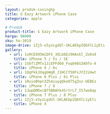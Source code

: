 ```yaml
---
layout: produk-casinghp
title: G Eazy Artwork iPhone Case
categories: apple

# Produk
product-title: G Eazy Artwork iPhone Case
harga: 90000
sku: hn-3019
image-drive: 1Zj5-x5yzLgdUl-SKLAEbpZQ6XlL1yEti
gallery:
  - url: 1xRCEO95WiDFX_3OLb6Ez9HAskl_Zo8s0
    title: iPhone 5 / 5s / SE
  - url: 1S6flZMTx1JiEPFd60_Foq046G3AOfo-4
    title: iPhone 6 / 6s
  - url: 1QqFkkJOqgbWqR_J1HCCY50FsJYZJiHwt
    title: iPhone 6 Plus / 6s Plus
  - url: 10uioBhpn3Zh4iuyqQkeO75gZoz-UEBEz
    title: iPhone 7 / 8
  - url: 1JwpQMDxcBf5BBAhk4SrYrLT_IS7we8ap
    title: iPhone 7 Plus / 8 Plus
  - url: 1Zj5-x5yzLgdUl-SKLAEbpZQ6XlL1yEti
    title: iPhone X
---
```

